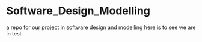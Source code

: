 # Software_Design_Modelling
a repo for our project in software design and modelling
here is to see we are in test
